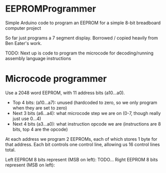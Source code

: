 # EEPROMProgrammer
Simple Arduino code to program an EEPROM for a simple 8-bit breadboard computer project

So far just programs a 7 segment display. Borrowed / copied heavily from Ben Eater's work.

TODO: Next up is code to program the microcode for decoding/running assembly language instructions


# Microcode programmer
Use a 2048 word EEPROM, with 11 address bits (a10...a0).

* Top 4 bits: (a10...a7): unused (hardcoded to zero, so we only program when they are set to zero)
* Next 3 bits (a6...a4): what microcode step we are on (0-7, though really just use 0...4)
* Next 4 bits (a3...a0): what instruction opcode we are (instructions are 8 bits, top 4 are the opcode)

At each address we program 2 EEPROMs, each of which stores 1 byte for that address.
Each bit controls one control line, allowing us 16 control lines total.

Left EEPROM 8 bits represent (MSB on left): TODO...
Right EEPROM 8 bits represent (MSB on left):
